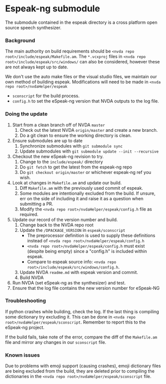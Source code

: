 # Espeak-ng submodule

The submodule contained in the espeak directory is a cross platform open source speech synthesizer.

### Background
The main authority on build requirements should be `<nvda repo root>/include/espeak/Makefile.am`.
The `*.vcxproj` files in `<nvda repo root>/include/espeak/src/windows/` can also be considered,
however these are not always kept up to date.

We don't use the auto make files or the visual studio files, we maintain our own method of building espeak.
Modifications will need to be made in `<nvda repo root>/nvdaHelper/espeak`
* `sconscript` for the build process.
* `config.h` to set the eSpeak-ng version that NVDA outputs to the log file.

### Doing the update

1. Start from a clean branch off of NVDA `master`
   1. Check out the latest NVDA `origin/master` and create a new branch.
   1. Do a git clean to ensure the working directory is clean.
1. Ensure submodules are up to date
   1. Synchronize submodules with `git submodule sync`
   1. Update submodules with `git submodule update --init --recursive`
1. Checkout the new eSpeak-ng revision to try.
   1. Change to the `include/espeak/` directory
   1. Do `git fetch` to get the latest from the espeak-ng repo
   1. Do `git checkout origin/master` or whichever espeak-ng ref you wish.
1. Look at changes in `Makefile.am` and update our build.
   1. Diff `Makefile.am` with the previously used commit of espeak.
   1. Some modules are intentionally excluded from the build.
      If unsure, err on the side of including it and raise it as a question when submitting a PR.
   1. Modify the `<nvda repo root>/nvdaHelper/espeak/config.h` file as required.
1. Update our record of the version number and build.
   1. Change back to the NVDA repo root
   1. Update the `/DPACKAGE_VERSION` in `espeak/sconscript`
      - The preprocessor definition is used to supply these definitions instead of `<nvda repo root>/nvdaHelper/espeak/config.h`
      - `<nvda repo root>/nvdaHelper/espeak/config.h` must exist (despite being empty) since a "config.h" is included within espeak.
      - Compare to espeak source info: `<nvda repo root>/include/espeak/src/windows/config.h`.
   1. Update NVDA `readme.md` with espeak version and commit.
   1. Build NVDA
1. Run NVDA (set eSpeak-ng as the synthesizer) and test.
1. Ensure that the log file contains the new version number for eSpeak-NG

### Troubleshooting

If python crashes while building, check the log.
If the last thing is compiling some dictionary try excluding it.
This can be done in `<nvda repo root>/nvdaHelper/espeak/sconscript`.
Remember to report this to the eSpeak-ng project.

If the build fails, take note of the error, compare the diff of the `Makefile.am` file and mirror 
any changes in our `sconscript` file.

### Known issues
Due to problems with emoji support (causing crashes), emoji dictionary files are being excluded
from the build, they are deleted prior to compiling the dictionaries in the
`<nvda repo root>/nvdaHelper/espeak/sconscript` file.
